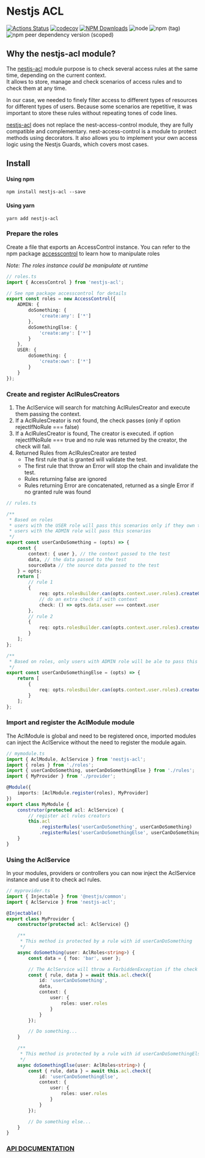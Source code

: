 # Nestjs ACL

[![Actions Status](https://github.com/Pop-Code/nestjs-acl/workflows/CI/badge.svg)](https://github.com/Pop-Code/nestjs-acl/actions)
[![codecov](https://codecov.io/gh/Pop-Code/nestjs-acl/branch/master/graph/badge.svg)][codecov]
[![NPM Downloads](https://img.shields.io/npm/dm/nestjs-acl.svg?style=flat)][npmchart]
![node](https://img.shields.io/node/v/nestjs-acl)
![npm (tag)](https://img.shields.io/npm/v/nestjs-console/latest)
![npm peer dependency version (scoped)](https://img.shields.io/npm/dependency-version/nestjs-console/peer/@nestjs/core)

## Why the nestjs-acl module?

The [nestjs-acl][npm] module purpose is to check several access rules at the same time, depending on the current context.  
It allows to store, manage and check scenarios of access rules and to check them at any time.

In our case, we needed to finely filter access to different types of resources for different types of users.
Because some scenarios are repetitive, it was important to store these rules without repeating tones of code lines.

[nestjs-acl][npm] does not replace the nest-access-control module, they are fully compatible and complementary.
nest-access-control is a module to protect methods using decorators. It also allows you to implement your own access logic using the Nestjs Guards, which covers most cases.

## Install

#### Using npm

`npm install nestjs-acl --save`

#### Using yarn

`yarn add nestjs-acl`

### Prepare the roles

Create a file that exports an AccessControl instance.
You can refer to the npm package [accesscontrol] to learn how to manipulate roles

_Note: The roles instance could be manipulate at runtime_

```ts
// roles.ts
import { AccessControl } from 'nestjs-acl';

// See npm package accesscontrol for details
export const roles = new AccessControl({
    ADMIN: {
        doSomething: {
            'create:any': ['*']
        },
        doSomethingElse: {
            'create:any': ['*']
        }
    },
    USER: {
        doSomething: {
            'create:own': ['*']
        }
    }
});
```

### Create and register AclRulesCreators

1. The AclService will search for matching AclRulesCreator and execute them passing the context.
2. If a AclRulesCreator is not found, the check passes (only if option rejectIfNoRule === false)
3. If a AclRulesCreator is found, The creator is executed. if option rejectIfNoRule === true and no rule was returned by the creator, the check will fail.
4. Returned Rules from AclRulesCreator are tested
    - The first rule that is granted will validate the test.
    - The first rule that throw an Error will stop the chain and invalidate the test.
    - Rules returning false are ignored
    - Rules returning Error are concatenated, returned as a single Error if no granted rule was found

```ts
// rules.ts

/**
 * Based on roles
 * users with the USER role will pass this scenarios only if they own the data (check returns true)
 * users with the ADMIN role will pass this scenarios
 */
export const userCanDoSomething = (opts) => {
    const {
        context: { user }, // the context passed to the test
        data, // the data passed to the test
        sourceData // the source data passed to the test
    } = opts;
    return [
        // rule 1
        {
            req: opts.rolesBuilder.can(opts.context.user.roles).createOwn('doSomething'),
            // do an extra check if with context
            check: () => opts.data.user === context.user
        },
        // rule 2
        {
            req: opts.rolesBuilder.can(opts.context.user.roles).createAny('doSomething')
        }
    ];
};

/**
 * Based on roles, only users with ADMIN role will be ale to pass this scenarios
 */
export const userCanDoSomethingElse = (opts) => {
    return [
        {
            req: opts.rolesBuilder.can(opts.context.user.roles).createAny('doSomethingElse')
        }
    ];
};
```

### Import and register the AclModule module

The AclModule is global and need to be registered once, imported modules can inject the AclService without the need to register the module again.

```ts
// mymodule.ts
import { AclModule, AclService } from 'nestjs-acl';
import { roles } from './roles';
import { userCanDoSomething, userCanDoSomethingElse } from './rules';
import { MyProvider } from './provider';

@Module({
    imports: [AclModule.register(roles), MyProvider]
})
export class MyModule {
    construtor(protected acl: AclService) {
        // register acl rules creators
        this.acl
            .registerRules('userCanDoSomething', userCanDoSomething)
            .registerRules('userCanDoSomethingElse', userCanDoSomethingElse);
    }
}
```

### Using the AclService

In your modules, providers or controllers you can now inject the AclService instance and use it to check acl rules.

```ts
// myprovider.ts
import { Injectable } from '@nestjs/common';
import { AclService } from 'nestjs-acl';

@Injectable()
export class MyProvider {
    constructor(protected acl: AclService) {}

    /**
     * This method is protected by a rule with id userCanDoSomething
     */
    async doSomething(user: AclRoles<string>) {
        const data = { foo: 'bar', user };

        // The AclService will throw a ForbiddenException if the check fails.
        const { rule, data } = await this.acl.check({
            id: 'userCanDoSomething',
            data,
            context: {
                user: {
                    roles: user.roles
                }
            }
        });

        // Do something...
    }

    /**
     * This method is protected by a rule with id userCanDoSomethingElse
     */
    async doSomethingElse(user: AclRoles<string>) {
        const { rule, data } = await this.acl.check({
            id: 'userCanDoSomethingElse',
            context: {
                user: {
                    roles: user.roles
                }
            }
        });

        // Do something else...
    }
}
```

### [API DOCUMENTATION][doclink]

[npm]: https://www.npmjs.com/package/nestjs-acl
[npmchart]: https://npmcharts.com/compare/nestjs-acl?minimal=true
[ci]: https://circleci.com/gh/Pop-Code/nestjs-acl
[codecov]: https://codecov.io/gh/Pop-Code/nestjs-acl
[doclink]: https://pop-code.github.io/nestjs-acl
[accesscontrol]: https://www.npmjs.com/package/commander
